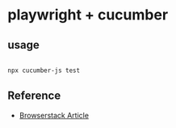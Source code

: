 # playwright + cucumber

## usage

```bash

npx cucumber-js test
```

## Reference

- [Browserstack Article](https://www.browserstack.com/guide/playwright-cucumber)
